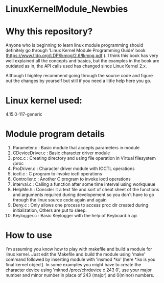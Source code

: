 # LinuxKernelModule_Newbies

# Why this repository?

Anyone who is beginning to learn linux module programming should definitely go through 'Linux Kernel Module Programming Guide' book (https://www.tldp.org/LDP/lkmpg/2.6/lkmpg.pdf ). I think this book has very well explained all the concepts and basics, but the examples in the book are outdated as in, the API calls used has changed since Linux Kernel 2.x.   

Although I highley recommend going through the source code and figure out the changes by yourself but still if you need a little help here you go.

# Linux kernel used:
4.15.0-117-generic


# Module program details

1. Parameter.c  	: Basic module that accepts parameters in module
2. CDeviceDriver.c : Basic character driver module
3. proc.c 			: Creating directory and using file operation in Virtual filesystem /proc
4. ProDriver.c 	: Character driver module with IOCTL operations
5. ioctl.c 		: C program to invoke ioctl operations
6. Controller.c    : Another C program to invoke ioctl operations
7. interval.c 		: Calling a function after some time interval using workqueue
8. HelpMe.h 		: Consider it a text file and sort of cheat sheet of the functions and arguments required during developement so you don't have to go through the linux source code again and again
9. Deny.c 			: Only allows one process to access proc dir created during initialization, Others are put to sleep. 
10. Keylogger.c 	: Basic Keylogger with the help of Keyboard.h api


# How to use

I'm assuming you know how to play with makefile and build a module for linux kernel. Just edit the Makefile and build the module using 'make' command followed by inserting module with 'insmod *ko' (here *.ko is you final kernel object). In some examples you might have to create the character device using 'mknod /proc/chrdevice c 243 0', use your major number and minor number in place of 243 (major) and 0(minor) numbers.
